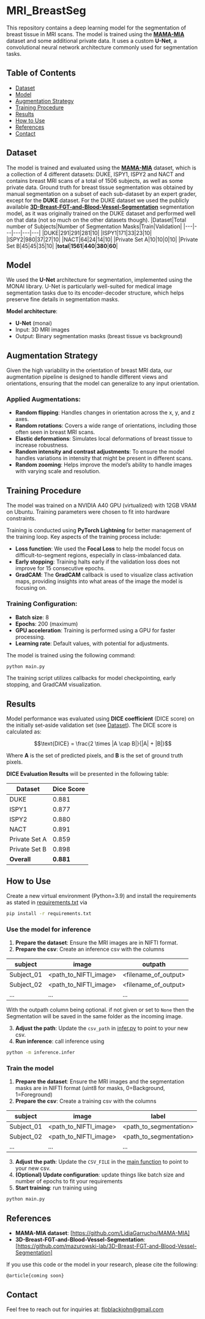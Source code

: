 # MRI_BreastSeg

This repository contains a deep learning model for the segmentation of breast tissue in MRI scans. The model is trained using the [**MAMA-MIA**](https://github.com/LidiaGarrucho/MAMA-MIA) dataset and some additional private data. It uses a custom **U-Net**, a convolutional neural network architecture commonly used for segmentation tasks.

## Table of Contents

- [Dataset](#dataset)
- [Model](#model)
- [Augmentation Strategy](#augmentation-strategy)
- [Training Procedure](#training-procedure)
- [Results](#results)
- [How to Use](#how-to-use)
- [References](#references)
- [Contact](#contact)

## Dataset

The model is trained and evaluated using the [**MAMA-MIA**](https://github.com/LidiaGarrucho/MAMA-MIA) dataset, which is a collection of 4 different datasets: DUKE, ISPY1, ISPY2 and NACT and contains breast MRI scans of a total of 1506 subjects, as well as some private data. Ground truth for breast tissue segmentation was obtained by manual segmentation on a subset of each sub-dataset by an expert grader, except for the **DUKE** dataset. For the DUKE dataset we used the publicly available [**3D-Breast-FGT-and-Blood-Vessel-Segmentation**](https://github.com/mazurowski-lab/3D-Breast-FGT-and-Blood-Vessel-Segmentation) segmentation model, as it was originally trained on the DUKE dataset and performed well on that data (not so much on the other datasets though).
|Dataset|Total number of Subjects|Number of Segmentation Masks|Train|Validation|
|---|---|---|---|---|
|DUKE|291|291|281|10|
|ISPY1|171|33|23|10|
|ISPY2|980|37|27|10|
|NACT|64|24|14|10|
|Private Set A|10|10|0|10|
|Private Set B|45|45|35|10|
|<b>total</b>|<b>1561</b>|<b>440</b>|<b>380</b>|<b>60</b>|


## Model

We used the **U-Net** architecture for segmentation, implemented using the MONAI library. U-Net is particularly well-suited for medical image segmentation tasks due to its encoder-decoder structure, which helps preserve fine details in segmentation masks.

**Model architecture**: 
- **U-Net** (monai)
- Input: 3D MRI images
- Output: Binary segmentation masks (breast tissue vs background)

## Augmentation Strategy

Given the high variability in the orientation of breast MRI data, our augmentation pipeline is designed to handle different views and orientations, ensuring that the model can generalize to any input orientation.

### Applied Augmentations:
- **Random flipping**: Handles changes in orientation across the x, y, and z axes.
- **Random rotations**: Covers a wide range of orientations, including those often seen in breast MRI scans.
- **Elastic deformations**: Simulates local deformations of breast tissue to increase robustness.
- **Random intensity and contrast adjustments**: To ensure the model handles variations in intensity that might be present in different scans.
- **Random zooming**: Helps improve the model’s ability to handle images with varying scale and resolution.

## Training Procedure
The model was trained on a NVIDIA A40 GPU (virtualized) with 12GB VRAM on Ubuntu. Training parameters were chosen to fit into hardware constraints.

Training is conducted using **PyTorch Lightning** for better management of the training loop. Key aspects of the training process include:

- **Loss function**: We used the **Focal Loss** to help the model focus on difficult-to-segment regions, especially in class-imbalanced data.
- **Early stopping**: Training halts early if the validation loss does not improve for 15 consecutive epochs.
- **GradCAM**: The **GradCAM** callback is used to visualize class activation maps, providing insights into what areas of the image the model is focusing on.

### Training Configuration:
- **Batch size**: 8
- **Epochs**: 200 (maximum)
- **GPU acceleration**: Training is performed using a GPU for faster processing.
- **Learning rate**: Default values, with potential for adjustments.
  
The model is trained using the following command:

```bash
python main.py
```

The training script utilizes callbacks for model checkpointing, early stopping, and GradCAM visualization.

## Results

Model performance was evaluated using **DICE coefficient** (DICE score) on the initially set-aside validation set (see [Dataset](#dataset)). The DICE score is calculated as:

$$\text{DICE} = \frac{2 \times |A \cap B|}{|A| + |B|}$$

Where **A** is the set of predicted pixels, and **B** is the set of ground truth pixels.

**DICE Evaluation Results** will be presented in the following table:

|Dataset|Dice Score|
|---|---|
|DUKE|0.881|
|ISPY1|0.877|
|ISPY2|0.880|
|NACT|0.891|
|Private Set A|0.859|
|Private Set B|0.898|
|<b>Overall</b>|<b>0.881</b>|

## How to Use

Create a new virtual environment (Python=3.9) and install the requirements as stated in [requirements.txt](./requirements.txt) via
```bash
pip install -r requirements.txt
```

### Use the model for inference
1. **Prepare the dataset**: Ensure the MRI images are in NIFTI format. 
2. **Prepare the csv**: Create an inference csv with the columns

  |subject|image|outpath|
  |---|---|---|
  |Subject_01|<path_to_NIFTI_image>|<filename_of_output>|
  |Subject_02|<path_to_NIFTI_image>|<filename_of_output>|
  |...|...|...|

  With the outpath column being optional. if not given or set to `None` then the Segmentation will be saved in the same folder as the incoming image.

3. **Adjust the path**: Update the `csv_path` in [infer.py](./inference/infer.py) to point to your new csv.
4. **Run inference**: call inference using 
```bash
python -m inference.infer
```
### Train the model 
1. **Prepare the dataset**: Ensure the MRI images and the segmentation masks are in NIFTI format (uint8 for masks, 0=Background, 1=Foreground)
2. **Prepare the csv**: Create a training csv with the columns

  |subject|image|label|
  |---|---|---|
  |Subject_01|<path_to_NIFTI_image>|<path_to_segmentation>|
  |Subject_02|<path_to_NIFTI_image>|<path_to_segmentation>|
  |...|...|...|

3. **Adjust the path**: Update the `CSV_FILE` in the [main function](./main.py) to point to your new csv.
4. **(Optional) Update configuration**: update things like batch size and number of epochs to fit your requirements
5. **Start training**: run training using
```bash
python main.py
```



## References

- **MAMA-MIA dataset**: [https://github.com/LidiaGarrucho/MAMA-MIA]
- **3D-Breast-FGT-and-Blood-Vessel-Segmentation**: [https://github.com/mazurowski-lab/3D-Breast-FGT-and-Blood-Vessel-Segmentation]


If you use this code or the model in your research, please cite the following:
 
`````
@article{coming soon}
`````

## Contact
Feel free to reach out for inquiries at: [floblackjohn@gmail.com](mailto:floblackjohn@gmail.com) 